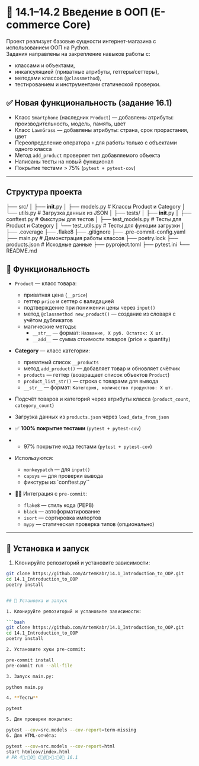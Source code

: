 

# 📘 14.1–14.2 Введение в ООП (E-commerce Core)

Проект реализует базовые сущности интернет-магазина с использованием ООП на Python.  
Задания направлены на закрепление навыков работы с:
- классами и объектами,
- инкапсуляцией (приватные атрибуты, геттеры/сеттеры),
- методами классов (`@classmethod`),
- тестированием и инструментами статической проверки.


## ✅ Новая функциональность (задание 16.1)

- Класс `Smartphone` (наследник `Product`) — добавлены атрибуты: производительность, модель, память, цвет
- Класс `LawnGrass` — добавлены атрибуты: страна, срок прорастания, цвет
- Переопределение оператора `+` для работы только с объектами одного класса
- Метод `add_product` проверяет тип добавляемого объекта
- Написаны тесты на новый функционал
- Покрытие тестами > 75% (`pytest + pytest-cov`)


---
## Структура проекта

├── src/
│   ├── __init__.py
│   ├── models.py           # Классы Product и Category
│   └── utils.py            # Загрузка данных из JSON
│
├── tests/
│   ├── __init__.py
│   ├── conftest.py         # Фикстуры для тестов
│   ├── test_models.py      # Тесты для Product и Category
│   └── test_utils.py       # Тесты для функции загрузки
│
├── .coverage
├── .flake8
├── .gitignore
├── .pre-commit-config.yaml
├── main.py                 # Демонстрация работы классов
├── poetry.lock
├── products.json           # Исходные данные
├── pyproject.toml
├── pytest.ini
└── README.md


## 🚀 Функциональность

- `Product` — класс товара:
    - приватная цена (`__price`)
  - геттер `price` и сеттер с валидацией
  - подтверждение при понижении цены через `input()`
  - метод `@classmethod new_product()` — создание из словаря с учётом дубликатов
  - магические методы:
    - `__str__` — формат: `Название, X руб. Остаток: X шт.`
    - `__add__` — сумма стоимости товаров (price × quantity)

- **Category** — класс категории:
  - приватный список `__products`
  - метод `add_product()` — добавляет товар и обновляет счётчик
  - `products` — геттер (возвращает список объектов `Product`)
  - `product_list_str()` — строка с товарами для вывода
  - `__str__` — формат: `Категория, количество продуктов: X шт.`

- Подсчёт товаров и категорий через атрибуты класса (`product_count`, `category_count`)
- Загрузка данных из `products.json` через `load_data_from_json`

- ✅ **100% покрытие тестами** (`pytest + pytest-cov`)
- - 97% покрытие кода тестами (`pytest + pytest-cov`)
- Используются:
  - `monkeypatch` — для `input()`
  - `capsys` — для проверки вывода
  - фикстуры из `conftest.py``

- 👨‍🔧 Интеграция с `pre-commit`:
  - `flake8` — стиль кода (PEP8)
  - `black` — автоформатирование
  - `isort` — сортировка импортов
  - `mypy` — статическая проверка типов (опционально)

---

## 🧰 Установка и запуск

1. Клонируйте репозиторий и установите зависимости:

```bash
git clone https://github.com/ArtemKabr/14.1_Introduction_to_OOP.git
cd 14.1_Introduction_to_OOP
poetry install


## 🧰 Установка и запуск

1. Клонируйте репозиторий и установите зависимости:

```bash
git clone https://github.com/ArtemKabr/14.1_Introduction_to_OOP.git
cd 14.1_Introduction_to_OOP
poetry install

2. Установите хуки pre-commit:

pre-commit install
pre-commit run --all-file

3. Запуск main.py:

python main.py

4. **Тесты**

pytest

5. Для проверки покрытия:

pytest --cov=src.models --cov-report=term-missing
6. Для HTML-отчёта:

pytest --cov=src.models --cov-report=html
start htmlcov/index.html
#   P R   4;O  C@>:0  1 6 . 1 
 
 